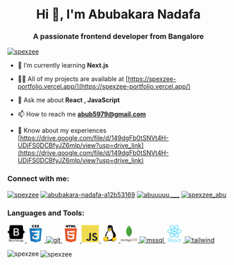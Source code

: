 <h1 align="center">Hi 👋, I'm Abubakara Nadafa</h1>
<h3 align="center">A passionate frontend developer from Bangalore</h3>

<p align="left"> <a href="https://twitter.com/spexzee" target="blank"><img src="https://img.shields.io/twitter/follow/spexzee?logo=twitter&style=for-the-badge" alt="spexzee" /></a> </p>

- 🌱 I’m currently learning **Next.js**

- 👨‍💻 All of my projects are available at [https://spexzee-portfolio.vercel.app/](https://spexzee-portfolio.vercel.app/)

- 💬 Ask me about **React , JavaScript**

- 📫 How to reach me **abub5979@gmail.com**

- 📄 Know about my experiences [https://drive.google.com/file/d/149dgFb0tSNVt4H-UDjFS0DCBfyJZ6mlp/view?usp=drive_link](https://drive.google.com/file/d/149dgFb0tSNVt4H-UDjFS0DCBfyJZ6mlp/view?usp=drive_link)

<h3 align="left">Connect with me:</h3>
<p align="left">
<a href="https://twitter.com/spexzee" target="blank"><img align="center" src="https://raw.githubusercontent.com/rahuldkjain/github-profile-readme-generator/master/src/images/icons/Social/twitter.svg" alt="spexzee" height="30" width="40" /></a>
<a href="https://linkedin.com/in/abubakara-nadafa-a12b53169" target="blank"><img align="center" src="https://raw.githubusercontent.com/rahuldkjain/github-profile-readme-generator/master/src/images/icons/Social/linked-in-alt.svg" alt="abubakara-nadafa-a12b53169" height="30" width="40" /></a>
<a href="https://instagram.com/abuuuuu.___" target="blank"><img align="center" src="https://raw.githubusercontent.com/rahuldkjain/github-profile-readme-generator/master/src/images/icons/Social/instagram.svg" alt="abuuuuu.___" height="30" width="40" /></a>
<a href="https://www.leetcode.com/spexzee_abu" target="blank"><img align="center" src="https://raw.githubusercontent.com/rahuldkjain/github-profile-readme-generator/master/src/images/icons/Social/leet-code.svg" alt="spexzee_abu" height="30" width="40" /></a>
</p>

<h3 align="left">Languages and Tools:</h3>
<p align="left"> <a href="https://getbootstrap.com" target="_blank" rel="noreferrer"> <img src="https://raw.githubusercontent.com/devicons/devicon/master/icons/bootstrap/bootstrap-plain-wordmark.svg" alt="bootstrap" width="40" height="40"/> </a> <a href="https://www.w3schools.com/css/" target="_blank" rel="noreferrer"> <img src="https://raw.githubusercontent.com/devicons/devicon/master/icons/css3/css3-original-wordmark.svg" alt="css3" width="40" height="40"/> </a> <a href="https://git-scm.com/" target="_blank" rel="noreferrer"> <img src="https://www.vectorlogo.zone/logos/git-scm/git-scm-icon.svg" alt="git" width="40" height="40"/> </a> <a href="https://www.w3.org/html/" target="_blank" rel="noreferrer"> <img src="https://raw.githubusercontent.com/devicons/devicon/master/icons/html5/html5-original-wordmark.svg" alt="html5" width="40" height="40"/> </a> <a href="https://developer.mozilla.org/en-US/docs/Web/JavaScript" target="_blank" rel="noreferrer"> <img src="https://raw.githubusercontent.com/devicons/devicon/master/icons/javascript/javascript-original.svg" alt="javascript" width="40" height="40"/> </a> <a href="https://www.linux.org/" target="_blank" rel="noreferrer"> <img src="https://raw.githubusercontent.com/devicons/devicon/master/icons/linux/linux-original.svg" alt="linux" width="40" height="40"/> </a> <a href="https://www.mongodb.com/" target="_blank" rel="noreferrer"> <img src="https://raw.githubusercontent.com/devicons/devicon/master/icons/mongodb/mongodb-original-wordmark.svg" alt="mongodb" width="40" height="40"/> </a> <a href="https://www.microsoft.com/en-us/sql-server" target="_blank" rel="noreferrer"> <img src="https://www.svgrepo.com/show/303229/microsoft-sql-server-logo.svg" alt="mssql" width="40" height="40"/> </a> <a href="https://reactjs.org/" target="_blank" rel="noreferrer"> <img src="https://raw.githubusercontent.com/devicons/devicon/master/icons/react/react-original-wordmark.svg" alt="react" width="40" height="40"/> </a> <a href="https://tailwindcss.com/" target="_blank" rel="noreferrer"> <img src="https://www.vectorlogo.zone/logos/tailwindcss/tailwindcss-icon.svg" alt="tailwind" width="40" height="40"/> </a> </p>

<p><img align="left" src="https://github-readme-stats.vercel.app/api/top-langs?username=spexzee&show_icons=true&locale=en&layout=compact" alt="spexzee" /></p>

<p>&nbsp;<img align="center" src="https://github-readme-stats.vercel.app/api?username=spexzee&show_icons=true&locale=en" alt="spexzee" /></p>
